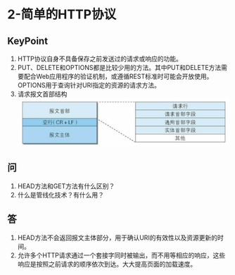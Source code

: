 # 2-简单的HTTP协议

## KeyPoint

1. HTTP协议自身不具备保存之前发送过的请求或响应的功能。
2. PUT、DELETE和OPTIONS都是比较少用的方法。其中PUT和DELETE方法需要配合Web应用程序的验证机制，或遵循REST标准时可能会开放使用。OPTIONS用于查询针对URI指定的资源的请求方法。
3. 请求报文首部结构  
![请求报文首部结构](/photos/network/图解HTTP/请求报文首部结构.png)


## 问
1. HEAD方法和GET方法有什么区别？
2. 什么是管线化技术？有什么用？

## 答
1. HEAD方法不会返回报文主体部分，用于确认URI的有效性以及资源更新的时间。
2. 允许多个HTTP请求通过一个套接字同时被输出，而不用等相应的响应，这些响应是按照之前请求的顺序依次到达。大大提高页面的加载速度。